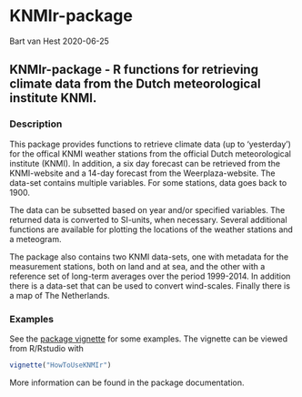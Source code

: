 KNMIr-package
================
Bart van Hest
2020-06-25

<!-- README.md is generated from README.Rmd. Please edit that file -->

## KNMIr-package - R functions for retrieving climate data from the Dutch meteorological institute KNMI.

### Description

This package provides functions to retrieve climate data (up to
‘yesterday’) for the offical KNMI weather stations from the official
Dutch meteorological institute (KNMI). In addition, a six day forecast
can be retrieved from the KNMI-website and a 14-day forecast from the
Weerplaza-website. The data-set contains multiple variables. For some
stations, data goes back to 1900.

The data can be subsetted based on year and/or specified variables. The
returned data is converted to SI-units, when necessary. Several
additional functions are available for plotting the locations of the
weather stations and a meteogram.

The package also contains two KNMI data-sets, one with metadata for the
measurement stations, both on land and at sea, and the other with a
reference set of long-term averages over the period 1999-2014. In
addition there is a data-set that can be used to convert wind-scales.
Finally there is a map of The Netherlands.

### Examples

See the [package
vignette](https://github.com/BvHest/KNMIr/blob/master/vignettes/HowToUseKNMIr.Rmd)
for some examples. The vignette can be viewed from R/Rstudio with

``` r
vignette("HowToUseKNMIr")
```

More information can be found in the package documentation.
